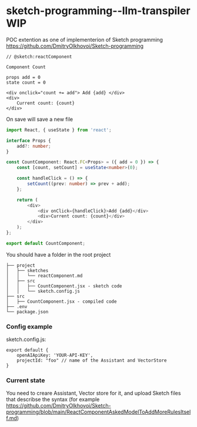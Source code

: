 # sketch-programming--llm-transpiler WIP

POC extention as one of implementerion of Sketch programming
https://github.com/DmitryOlkhovoi/Sketch-programming

```
// @sketch:reactComponent

Component Count

props add = 0
state count = 0

<div onclick="count += add"> Add {add} </div>
<div>
    Current count: {count}
</div>
```

On save will save a new file

```typescript
import React, { useState } from 'react';

interface Props {
    add?: number;
}

const CountComponent: React.FC<Props> = ({ add = 0 }) => {
    const [count, setCount] = useState<number>(0);

    const handleClick = () => {
        setCount((prev: number) => prev + add);
    };

    return (
        <div>
            <div onClick={handleClick}>Add {add}</div>
            <div>Current count: {count}</div>
        </div>
    );
};

export default CountComponent;

```

You should have a folder in the root project

```
├── project
│   ├── sketches
│   │   └── reactComponent.md
│   ├── src
│   │   ├── CountComponent.jsx - sketch code
│   │   └── sketch.config.js
├── src
│   ├── CountComponent.jsx - compiled code
├── .env
└── package.json
```

### Config example

sketch.config.js:
```
export default {
    openAIApiKey: 'YOUR-API-KEY',
    projectId: "foo" // name of the Assistant and VectorStore
}
```

### Current state
You need to creare Assistant, Vector store for it, and upload Sketch files that describse the syntax (for example https://github.com/DmitryOlkhovoi/Sketch-programming/blob/main/ReactComponentAskedModelToAddMoreRulesItself.md)
